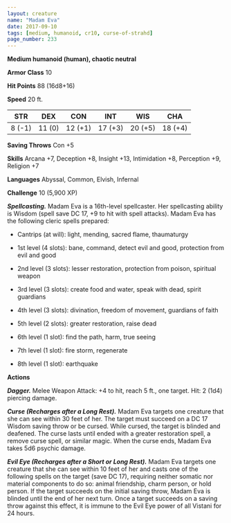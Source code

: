 ```yaml
---
layout: creature
name: "Madam Eva"
date: 2017-09-10
tags: [medium, humanoid, cr10, curse-of-strahd]
page_number: 233
---
```


**Medium humanoid (human), chaotic neutral**

**Armor Class** 10

**Hit Points** 88 (16d8+16)

**Speed** 20 ft.

|   STR   |   DEX   |   CON   |   INT   |   WIS   |   CHA   |
|:-----:|:-----:|:-----:|:-----:|:-----:|:-----:|
| 8 (-1) | 11 (0) | 12 (+1) | 17 (+3) | 20 (+5) | 18 (+4) |

**Saving Throws** Con +5

**Skills** Arcana +7, Deception +8, Insight +13, Intimidation +8, Perception +9, Religion +7

**Languages** Abyssal, Common, Elvish, Infernal

**Challenge** 10 (5,900 XP)

***Spellcasting.*** Madam Eva is a 16th-level spellcaster. Her spellcasting ability is Wisdom (spell save DC 17, +9 to hit with spell attacks). Madam Eva has the following cleric spells prepared:

* Cantrips (at will): light, mending, sacred flame, thaumaturgy

* 1st level (4 slots): bane, command, detect evil and good, protection from evil and good

* 2nd level (3 slots): lesser restoration, protection from poison, spiritual weapon

* 3rd level (3 slots): create food and water, speak with dead, spirit guardians

* 4th level (3 slots): divination, freedom of movement, guardians of faith

* 5th level (2 slots): greater restoration, raise dead

* 6th level (1 slot): find the path, harm, true seeing

* 7th level (1 slot): fire storm, regenerate

* 8th level (1 slot): earthquake

**Actions**

***Dagger.*** Melee Weapon Attack: +4 to hit, reach 5 ft., one target. Hit: 2 (1d4) piercing damage.

***Curse (Recharges after a Long Rest).*** Madam Eva targets one creature that she can see within 30 feet of her. The target must succeed on a DC 17 Wisdom saving throw or be cursed. While cursed, the target is blinded and deafened. The curse lasts until ended with a greater restoration spell, a remove curse spell, or similar magic. When the curse ends, Madam Eva takes 5d6 psychic damage.

***Evil Eye (Recharges after a Short or Long Rest).*** Madam Eva targets one creature that she can see within 10 feet of her and casts one of the following spells on the target (save DC 17), requiring neither somatic nor material components to do so: animal friendship, charm person, or hold person. If the target succeeds on the initial saving throw, Madam Eva is blinded until the end of her next turn. Once a target succeeds on a saving throw against this effect, it is immune to the Evil Eye power of all Vistani for 24 hours.

